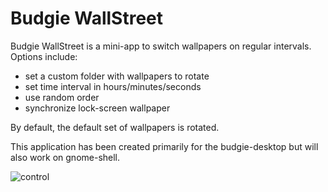 # Budgie WallStreet

Budgie WallStreet is a mini-app to switch wallpapers on regular intervals. Options include:

- set a custom folder with wallpapers to rotate
- set time interval in hours/minutes/seconds
- use random order
- synchronize lock-screen wallpaper

By default, the default set of wallpapers is rotated.

This application has been created primarily for the budgie-desktop but will also work on gnome-shell.


![control](https://github.com/UbuntuBudgie/budgie-extras/blob/master/budgie-wallstreet/wallstreetcontrol.png)



